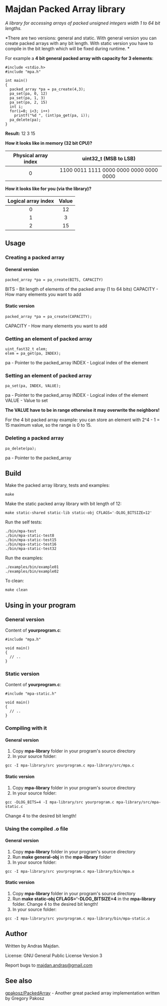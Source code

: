 # Majdan Packed Array library

*A library for accessing arrays of packed unsigned integers width 1 to 64 bit lengths.*

*There are two versions: general and static.
With general version you can create packed arrays with any bit length. With static version you have to compile in the bit length which will be fixed during runtime. *

For example a **4 bit general packed array with capacity for 3 elements**:
```
#include <stdio.h>
#include "mpa.h"

int main()
{
  packed_array *pa = pa_create(4,3);
  pa_set(pa, 0, 12)
  pa_set(pa, 1, 3)
  pa_set(pa, 2, 15)
  int i;
  for(i=0; i<3; i++)
    printf("%d ", (int)pa_get(pa, i));
  pa_delete(pa);
}
```

**Result:**
12 3 15

**How it looks like in memory (32 bit CPU)?**

| Physical array index | uint32_t (MSB to LSB) |
|:----------------------------:|:-------------------------:|
| 0 | 1100 0011 1111 0000 0000 0000 0000 0000 |

**How it looks like for you (via the library)?**

| Logical array index | Value |
|:------------------------:|:----------:|
| 0 | 12 |
| 1 | 3 |
| 2 | 15 |

 ## Usage

### Creating a packed array

#### General version

```
packed_array *pa = pa_create(BITS, CAPACITY)
```
BITS - Bit length of elements of the packed array (1 to 64 bits)
CAPACITY - How many elements you want to add

#### Static version

```
packed_array *pa = pa_create(CAPACITY);
```
CAPACITY - How many elements you want to add

### Getting an element of packed array

```
uint_fast32_t elem;
elem = pa_get(pa, INDEX);
```
pa - Pointer to the packed_array
INDEX - Logical index of the element

### Setting an element of packed array

```
pa_set(pa, INDEX, VALUE);
```
pa - Pointer to the packed_array
INDEX - Logical index of the element
VALUE - Value to set

**The VALUE have to be in range otherwise it may overwrite the neighbors!**

For the 4 bit packed array example: you can store an element with 2^4 - 1 = 15  maximum value, so the range is 0 to 15.

### Deleting a packed array

```
pa_delete(pa);
```
pa - Pointer to the packed_array

## Build

Make  the packed array library, tests and examples:
```
make
```

Make the static packed array library with bit length of 12:
```
make static-shared static-lib static-obj CFLAGS='-DLOG_BITSIZE=12'
```

Run the self tests:
```
./bin/mpa-test
./bin/mpa-static-test8
./bin/mpa-static-test15
./bin/mpa-static-test16
./bin/mpa-static-test32
```

Run the examples:
```
./examples/bin/example01
./examples/bin/example02
```

To clean:
```
make clean
```

## Using in your program

### General version

Content of **yourprogram.c**:
```
#include "mpa.h"

void main()
{
  // ..
}
```

### Static version

Content of **yourprogram.c**:
```
#include "mpa-static.h"

void main()
{
  // ..
}
```

### Compiling with it

#### General version

1. Copy **mpa-library** folder in your program's source directory
2. In your source folder:
```
gcc -I mpa-library/src yourprogram.c mpa-library/src/mpa.c
```

#### Static version

1. Copy **mpa-library** folder in your program's source directory
2. In your source folder:
```
gcc -DLOG_BITS=4 -I mpa-library/src yourprogram.c mpa-library/src/mpa-static.c
```

Change 4 to the desired bit length!

### Using the compiled .o file

#### General version

1. Copy **mpa-library** folder in your program's source directory
2. Run **make general-obj** in the **mpa-library** folder
3. In your source folder:
```
gcc -I mpa-library/src yourprogram.c mpa-library/bin/mpa.o
```

#### Static version

1. Copy **mpa-library** folder in your program's source directory
2. Run **make static-obj CFLAGS='-DLOG_BITSIZE=4** in the **mpa-library** folder.
Change 4 to the desired bit length!
3. In your source folder:
```
gcc -I mpa-library/src yourprogram.c mpa-library/bin/mpa-static.o
```

## Author

Written by Andras Majdan.

License: GNU General Public License Version 3

Report bugs to <majdan.andras@gmail.com>

## See also

[gpakosz/PackedArray](https://github.com/andmaj/bitmapdd) - Another great packed array implementation written by Gregory Pakosz
